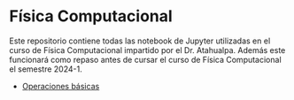 # Física Computacional

Este repositorio contiene todas las notebook de Jupyter utilizadas en el curso de Física Computacional impartido por el Dr. Atahualpa. Además este funcionará como repaso antes de cursar el curso de Física Computacional el semestre 2024-1.

* [Operaciones básicas](./operaciones-basicas.ipynb)
